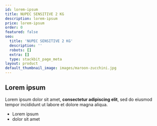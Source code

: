 ```yaml
---
id: lorem-ipsum
title: NUPEC SENSITIVE 2 KG
description: lorem-ipsum
price: lorem-ipsum
order: 0
featured: false
seo:
  title: 'NUPEC SENSITIVE 2 KG'
  description: ''
  robots: []
  extra: []
  type: stackbit_page_meta
layout: product
default_thumbnail_image: images/maroon-zucchini.jpg
---
```

## Lorem ipsum

Lorem ipsum dolor sit amet, **consectetur adipiscing elit**, sed do eiusmod tempor incididunt ut labore et dolore magna aliqua.

- Lorem ipsum
- dolor sit amet